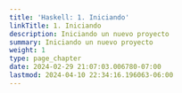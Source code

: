 ```yaml
---
title: 'Haskell: 1. Iniciando'
linkTitle: 1. Iniciando
description: Iniciando un nuevo proyecto
summary: Iniciando un nuevo proyecto
weight: 1
type: page_chapter
date: 2024-02-29 21:07:03.006780-07:00
lastmod: 2024-04-10 22:34:16.196063-06:00
---
```

